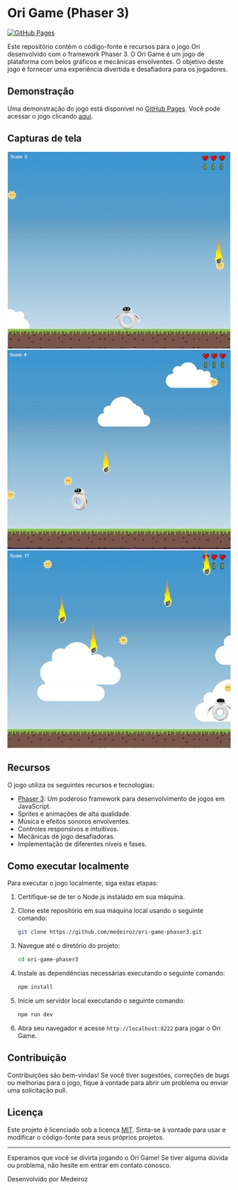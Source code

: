 # Ori Game (Phaser 3)

[![GitHub Pages](https://img.shields.io/badge/GitHub-Pages-blue)](https://medeiroz.github.io/ori-game-phaser3)

Este repositório contém o código-fonte e recursos para o jogo Ori desenvolvido com o framework Phaser 3. O Ori Game é um jogo de plataforma com belos gráficos e mecânicas envolventes. O objetivo deste jogo é fornecer uma experiência divertida e desafiadora para os jogadores.

## Demonstração

Uma demonstração do jogo está disponível no [GitHub Pages](https://medeiroz.github.io/ori-game-phaser3). Você pode acessar o jogo clicando [aqui](https://medeiroz.github.io/ori-game-phaser3).

## Capturas de tela

![Screenshot 1](screenshots/screenshot1.png)
![Screenshot 2](screenshots/screenshot2.png)
![Screenshot 3](screenshots/screenshot3.png)

## Recursos

O jogo utiliza os seguintes recursos e tecnologias:

- [Phaser 3](https://phaser.io/phaser3): Um poderoso framework para desenvolvimento de jogos em JavaScript.
- Sprites e animações de alta qualidade.
- Música e efeitos sonoros envolventes.
- Controles responsivos e intuitivos.
- Mecânicas de jogo desafiadoras.
- Implementação de diferentes níveis e fases.

## Como executar localmente

Para executar o jogo localmente, siga estas etapas:

1. Certifique-se de ter o Node.js instalado em sua máquina.

2. Clone este repositório em sua máquina local usando o seguinte comando:

   ```bash
   git clone https://github.com/medeiroz/ori-game-phaser3.git
   ```

3. Navegue até o diretório do projeto:

   ```bash
   cd ori-game-phaser3
   ```

4. Instale as dependências necessárias executando o seguinte comando:

   ```bash
   npm install
   ```

5. Inicie um servidor local executando o seguinte comando:

   ```bash
   npm run dev
   ```

6. Abra seu navegador e acesse `http://localhost:8222` para jogar o Ori Game.

## Contribuição

Contribuições são bem-vindas! Se você tiver sugestões, correções de bugs ou melhorias para o jogo, fique à vontade para abrir um problema ou enviar uma solicitação pull.

## Licença

Este projeto é licenciado sob a licença [MIT](LICENSE). Sinta-se à vontade para usar e modificar o código-fonte para seus próprios projetos.

---

Esperamos que você se divirta jogando o Ori Game! Se tiver alguma dúvida ou problema, não hesite em entrar em contato conosco.

Desenvolvido por Medeiroz
